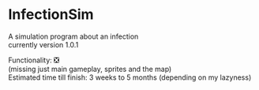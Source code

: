 # InfectionSim
A simulation program about an infection\
currently version 1.0.1

Functionality: :negative_squared_cross_mark:\
(missing just main gameplay, sprites and the map)\
Estimated time till finish: 3 weeks to 5 months (depending on my lazyness)

